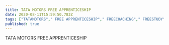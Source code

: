 ```yaml
---
title: TATA MOTORS FREE APPRENTICESHIP
date: 2020-08-11T15:59:50.783Z
tags: ["TATAMOTORS"," FREE APPRENTICESHIP"," FREECOACHING"," FREESTUDY"," MECHANICDIPLOMA"," FREEDIPLOMA"," PUNE"," TATA"," APPRENTICESHIP"," AUTOELECTRICAL"," AUTOELECTRONICS"]
published: true
---
```


TATA MOTORS FREE APPRENTICESHIP